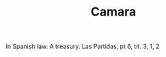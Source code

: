 ---
title: Camara
letter: C
permalink: "/definitions/bld-camara.html"
body: In Spanish law. A treasury. Las Partidas, pt 6, tit. 3, 1, 2
published_at: '2018-07-07'
source: Black's Law Dictionary 2nd Ed (1910)
layout: post
---